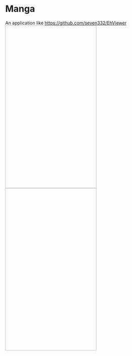 # Manga
An application like https://github.com/seven332/EhViewer
<img width="288" height="512" scr="img/list.jpg"/>
<img width="288" height="512" scr="img/content.jpg"/>


